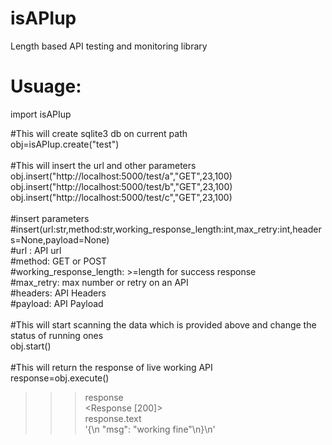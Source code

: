 # isAPIup
Length based API testing and monitoring library




# Usuage:

import isAPIup

#This will create sqlite3 db on current path<br>
obj=isAPIup.create("test")<br>
<br>
#This will insert the url and other parameters<br>
obj.insert("http://localhost:5000/test/a","GET",23,100)<br>
obj.insert("http://localhost:5000/test/b","GET",23,100)<br>
obj.insert("http://localhost:5000/test/c","GET",23,100)<br>
<br>
#insert parameters<br>
#insert(url:str,method:str,working_response_length:int,max_retry:int,headers=None,payload=None)<br>
#url : API url<br>
#method:  GET or POST<br>
#working_response_length: >=length for success response<br>
#max_retry: max number or retry on an API<br>
#headers: API Headers<br>
#payload: API Payload<br>
<br>
#This will start scanning the data which is provided above and change the status of running ones<br>
obj.start()<br>
<br>
#This will return the response of live working API<br>
response=obj.execute()<br>
>>> response<br>
<Response [200]><br>
>>> response.text<br>
'{\n  "msg": "working fine"\n}\n'

